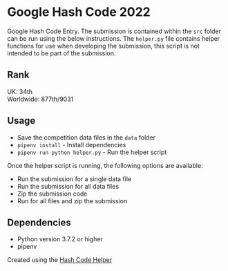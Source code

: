 # Google Hash Code 2022

Google Hash Code Entry. The submission is contained within the `src` folder can be run using the below instructions.
The `helper.py` file contains helper functions for use when developing the submission, this script is not intended to be part of the submission.

## Rank
UK: 34th <br/>
Worldwide: 877th/9031

## Usage
* Save the competition data files in the `data` folder
* `pipenv install` - Install dependencies
* `pipenv run python helper.py` - Run the helper script

Once the helper script is running, the following options are available:
- Run the submission for a single data file
- Run the submission for all data files
- Zip the submission code
- Run for all files and zip the submission 

## Dependencies
* Python version 3.7.2 or higher
* pipenv


Created using the [Hash Code Helper](https://github.com/hexmod/hash-code-helper)